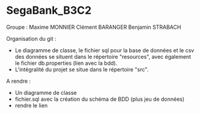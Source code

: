 # SegaBank_B3C2

Groupe :
Maxime MONNIER
Clément BARANGER
Benjamin STRABACH

Organisation du git :
- Le diagramme de classe, le fichier sql pour la base de données et le csv des données se situent dans le répertoire "resources", avec également le fichier db.properties (lien avec la bdd).
- L'intégralité du projet se situe dans le répertoire "src".




A rendre : 

- Un diagramme de classe
- fichier.sql avec la création du schéma de BDD (plus jeu de données)
- rendre le lien
